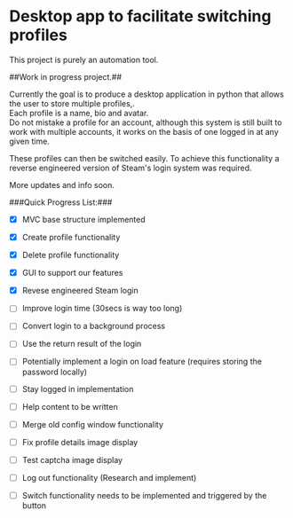 # Desktop app to facilitate switching profiles
This project is purely an automation tool.
  
##Work in progress project.##  
  
Currently the goal is to produce a desktop application in python that allows the user to store multiple profiles,.  
Each profile is a name, bio and avatar.  
Do not mistake a profile for an account, although this system is still built to work with multiple accounts, it works on the basis of one logged in at any given time.  
  
These profiles can then be switched easily.
To achieve this functionality a reverse engineered version of Steam's login system was required.  
  
More updates and info soon. 

###Quick Progress List:###  

- [x] MVC base structure implemented  
- [x] Create profile functionality  
- [x] Delete profile functionality  
- [x] GUI to support our features  
- [x] Revese engineered Steam login  
- [ ] Improve login time (30secs is way too long)  
- [ ] Convert login to a background process  
- [ ] Use the return result of the login  
- [ ] Potentially implement a login on load feature (requires storing the password locally)  
- [ ] Stay logged in implementation  
- [ ] Help content to be written  
- [ ] Merge old config window functionality
- [ ] Fix profile details image display  
- [ ] Test captcha image display  
- [ ] Log out functionality (Research and implement)  
- [ ] Switch functionality needs to be implemented and triggered by the button  

